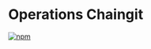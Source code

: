 # Operations Chaingit

[![npm](https://img.shields.io/npm/v/opschain.svg)](https://www.npmjs.com/package/opschain)